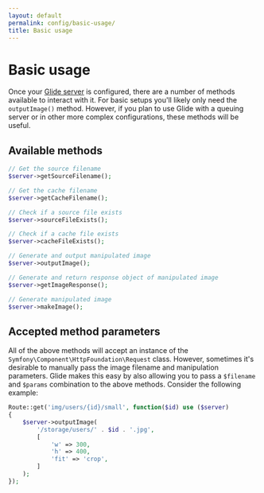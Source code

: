 ```yaml
---
layout: default
permalink: config/basic-usage/
title: Basic usage
---
```


# Basic usage

Once your [Glide server](/config/the-server/) is configured, there are a number of methods available to interact with it. For basic setups you'll likely only need the `outputImage()` method. However, if you plan to use Glide with a queuing server or in other more complex configurations, these methods will be useful.

## Available methods

~~~ php
// Get the source filename
$server->getSourceFilename();

// Get the cache filename
$server->getCacheFilename();

// Check if a source file exists
$server->sourceFileExists();

// Check if a cache file exists
$server->cacheFileExists();

// Generate and output manipulated image
$server->outputImage();

// Generate and return response object of manipulated image
$server->getImageResponse();

// Generate manipulated image
$server->makeImage();
~~~

## Accepted method parameters

All of the above methods will accept an instance of the `Symfony\Component\HttpFoundation\Request` class. However, sometimes it's desirable to manually pass the image filename and manipulation parameters. Glide makes this easy by also allowing you to pass a `$filename` and `$params` combination to the above methods. Consider the following example:

~~~ php
Route::get('img/users/{id}/small', function($id) use ($server)
{
    $server->outputImage(
        '/storage/users/' . $id . '.jpg',
        [
            'w' => 300,
            'h' => 400,
            'fit' => 'crop',
        ]
    );
});
~~~